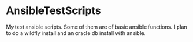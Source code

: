 # AnsibleTestScripts
My test ansible scripts. Some of them are of basic ansible functions.
I plan to do a wildfly install and an oracle db install with ansible.
